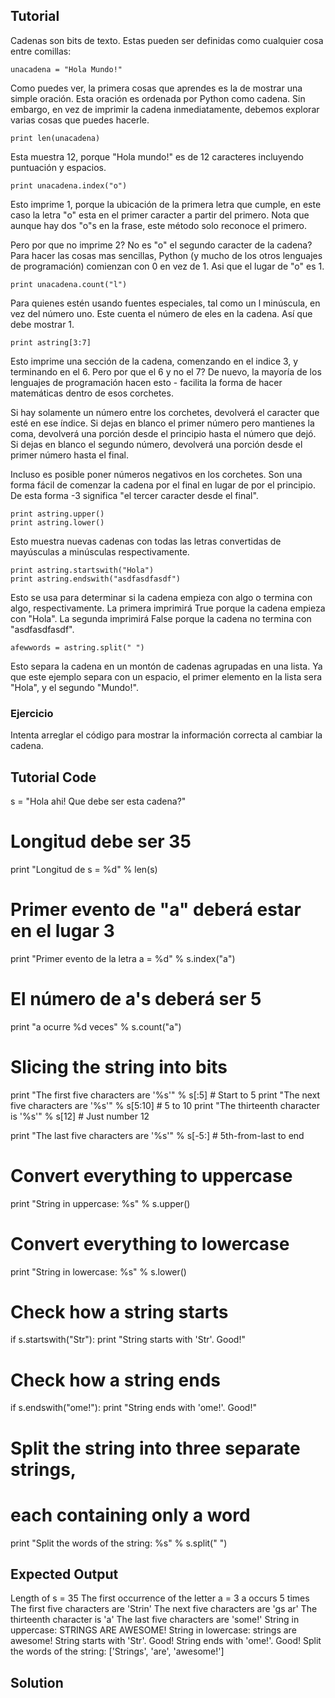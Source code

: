 Tutorial
--------

Cadenas son bits de texto. Estas pueden ser definidas como cualquier cosa entre comillas:

    unacadena = "Hola Mundo!"

Como puedes ver, la primera cosas que aprendes es la de mostrar una simple oración. Esta oración es ordenada por Python como cadena. Sin embargo, en vez de imprimir la cadena inmediatamente, debemos explorar varias cosas que puedes hacerle.

    print len(unacadena)

Esta muestra 12, porque "Hola mundo!" es de 12 caracteres incluyendo puntuación y espacios.

    print unacadena.index("o")

Esto imprime 1, porque la ubicación de la primera letra que cumple, en este caso la letra "o" esta en el primer caracter a partir del primero. Nota que aunque hay dos "o"s en la frase, este método solo reconoce el primero.

Pero por que no imprime 2? No es "o" el segundo caracter de la cadena? Para hacer las cosas mas sencillas, Python (y mucho de los otros lenguajes de programación) comienzan con 0 en vez de 1. Asi que el lugar de "o" es 1.

    print unacadena.count("l")

Para quienes estén usando fuentes especiales, tal como un l minúscula, en vez del número uno. Este cuenta el número de eles en la cadena. Así que debe mostrar 1.

    print astring[3:7]

Esto imprime una sección de la cadena, comenzando en el indice 3, y terminando en el 6. Pero por que el 6 y no el 7? De nuevo, la mayoría de los lenguajes de programación hacen esto - facilita la forma de hacer matemáticas dentro de esos corchetes.

Si hay solamente un número entre los corchetes, devolverá el caracter que esté en ese índice. Si dejas en blanco el primer número pero mantienes la coma, devolverá una porción desde el principio hasta el número que dejó. Si dejas en blanco el segundo número, devolverá una porción desde el primer número hasta el final.

Incluso es posible poner números negativos en los corchetes. Son una forma fácil de comenzar la cadena por el final en lugar de por el principio. De esta forma -3 significa "el tercer caracter desde el final".

    print astring.upper()
    print astring.lower()

Esto muestra nuevas cadenas con todas las letras convertidas de mayúsculas a minúsculas respectivamente.

    print astring.startswith("Hola")
    print astring.endswith("asdfasdfasdf")

Esto se usa para determinar si la cadena empieza con algo o termina con algo, respectivamente. La primera imprimirá True porque la cadena empieza con "Hola". La segunda imprimirá False porque la cadena no termina con "asdfasdfasdf".

    afewwords = astring.split(" ")

Esto separa la cadena en un montón de cadenas agrupadas en una lista. Ya que este ejemplo separa con un espacio, el primer elemento en la lista sera "Hola", y el segundo "Mundo!". 

### Ejercicio

Intenta arreglar el código para mostrar la información correcta al cambiar la cadena.

Tutorial Code
-------------

s = "Hola ahi! Que debe ser esta cadena?"

# Longitud debe ser 35
print "Longitud de s = %d" % len(s)

# Primer evento de "a" deberá estar en el lugar 3
print "Primer evento de la letra a = %d" % s.index("a")

# El número de a's deberá ser 5
print "a ocurre %d veces" % s.count("a")

# Slicing the string into bits
print "The first five characters are '%s'" % s[:5] # Start to 5
print "The next five characters are '%s'" % s[5:10] # 5 to 10
print "The thirteenth character is '%s'" % s[12] # Just number 12

print "The last five characters are '%s'" % s[-5:] # 5th-from-last to end

# Convert everything to uppercase
print "String in uppercase: %s" % s.upper()

# Convert everything to lowercase
print "String in lowercase: %s" % s.lower()

# Check how a string starts
if s.startswith("Str"):
    print "String starts with 'Str'. Good!"

# Check how a string ends
if s.endswith("ome!"):
    print "String ends with 'ome!'. Good!"

# Split the string into three separate strings,
# each containing only a word
print "Split the words of the string: %s" % s.split(" ")

Expected Output
---------------

Length of s = 35
The first occurrence of the letter a = 3
a occurs 5 times
The first five characters are 'Strin'
The next five characters are 'gs ar'
The thirteenth character is 'a'
The last five characters are 'some!'
String in uppercase: STRINGS ARE AWESOME!
String in lowercase: strings are awesome!
String starts with 'Str'. Good!
String ends with 'ome!'. Good!
Split the words of the string: ['Strings', 'are', 'awesome!']

Solution
--------
